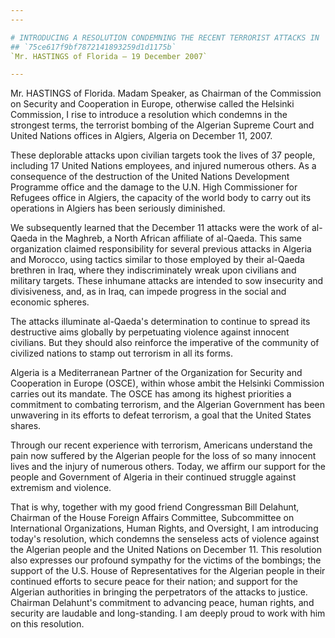 ```yaml
---
---

# INTRODUCING A RESOLUTION CONDEMNING THE RECENT TERRORIST ATTACKS IN  ALGERIA
## `75ce617f9bf7872141893259d1d1175b`
`Mr. HASTINGS of Florida — 19 December 2007`

---
```



Mr. HASTINGS of Florida. Madam Speaker, as Chairman of the Commission 
on Security and Cooperation in Europe, otherwise called the Helsinki 
Commission, I rise to introduce a resolution which condemns in the 
strongest terms, the terrorist bombing of the Algerian Supreme Court 
and United Nations offices in Algiers, Algeria on December 11, 2007.

These deplorable attacks upon civilian targets took the lives of 37 
people, including 17 United Nations employees, and injured numerous 
others. As a consequence of the destruction of the United Nations 
Development Programme office and the damage to the U.N. High 
Commissioner for Refugees office in Algiers, the capacity of the world 
body to carry out its operations in Algiers has been seriously 
diminished.

We subsequently learned that the December 11 attacks were the work of 
al-Qaeda in the Maghreb, a North African affiliate of al-Qaeda. This 
same organization claimed responsibility for several previous attacks 
in Algeria and Morocco, using tactics similar to those employed by 
their al-Qaeda brethren in Iraq, where they indiscriminately wreak upon 
civilians and military targets. These inhumane attacks are intended to 
sow insecurity and divisiveness, and, as in Iraq, can impede progress 
in the social and economic spheres.


The attacks illuminate al-Qaeda's determination to continue to spread 
its destructive aims globally by perpetuating violence against innocent 
civilians. But they should also reinforce the imperative of the 
community of civilized nations to stamp out terrorism in all its forms.

Algeria is a Mediterranean Partner of the Organization for Security 
and Cooperation in Europe (OSCE), within whose ambit the Helsinki 
Commission carries out its mandate. The OSCE has among its highest 
priorities a commitment to combating terrorism, and the Algerian 
Government has been unwavering in its efforts to defeat terrorism, a 
goal that the United States shares.

Through our recent experience with terrorism, Americans understand 
the pain now suffered by the Algerian people for the loss of so many 
innocent lives and the injury of numerous others. Today, we affirm our 
support for the people and Government of Algeria in their continued 
struggle against extremism and violence.

That is why, together with my good friend Congressman Bill Delahunt, 
Chairman of the House Foreign Affairs Committee, Subcommittee on 
International Organizations, Human Rights, and Oversight, I am 
introducing today's resolution, which condemns the senseless acts of 
violence against the Algerian people and the United Nations on December 
11. This resolution also expresses our profound sympathy for the 
victims of the bombings; the support of the U.S. House of 
Representatives for the Algerian people in their continued efforts to 
secure peace for their nation; and support for the Algerian authorities 
in bringing the perpetrators of the attacks to justice. Chairman 
Delahunt's commitment to advancing peace, human rights, and security 
are laudable and long-standing. I am deeply proud to work with him on 
this resolution.
